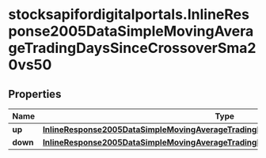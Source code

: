# stocksapifordigitalportals.InlineResponse2005DataSimpleMovingAverageTradingDaysSinceCrossoverSma20vs50

## Properties

Name | Type | Description | Notes
------------ | ------------- | ------------- | -------------
**up** | [**InlineResponse2005DataSimpleMovingAverageTradingDaysSinceCrossoverSma20vs50Up**](InlineResponse2005DataSimpleMovingAverageTradingDaysSinceCrossoverSma20vs50Up.md) |  | [optional] 
**down** | [**InlineResponse2005DataSimpleMovingAverageTradingDaysSinceCrossoverSma20vs50Down**](InlineResponse2005DataSimpleMovingAverageTradingDaysSinceCrossoverSma20vs50Down.md) |  | [optional] 


